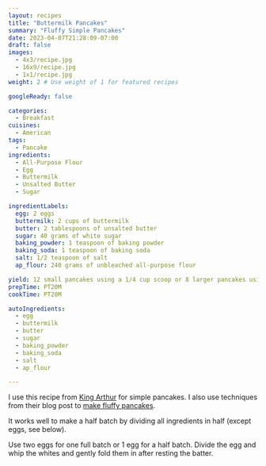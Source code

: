 ```yaml
---
layout: recipes
title: "Buttermilk Pancakes"
summary: "Fluffy Simple Pancakes"
date: 2023-04-07T21:28:09-07:00
draft: false
images:
  - 4x3/recipe.jpg
  - 16x9/recipe.jpg
  - 1x1/recipe.jpg
weight: 2 # Use weight of 1 for featured recipes

googleReady: false

categories:
  - Breakfast
cuisines:
  - American
tags:
  - Pancake
ingredients:
  - All-Purpose Flour
  - Egg
  - Buttermilk
  - Unsalted Butter
  - Sugar

ingredientLabels:
  egg: 2 eggs
  buttermilk: 2 cups of buttermilk
  butter: 2 tablespoons of unsalted butter
  sugar: 40 grams of white sugar
  baking_powder: 1 teaspoon of baking powder
  baking_soda: 1 teaspoon of baking soda
  salt: 1/2 teaspoon of salt
  ap_flour: 240 grams of unbleached all-purpose flour

yield: 12 small pancakes using a 1/4 cup scoop or 8 larger pancakes using a 1/3 cup scoop
prepTime: PT20M
cookTime: PT20M

autoIngredients:
  - egg
  - buttermilk
  - butter
  - sugar
  - baking_powder
  - baking_soda
  - salt
  - ap_flour

---
```


I use this recipe from [King Arthur](https://www.kingarthurbaking.com/recipes/buttermilk-pancakes-recipe) for simple pancakes. 
I also use techniques from their blog post to 
[make fluffy pancakes](https://www.kingarthurbaking.com/blog/2019/01/21/how-to-make-fluffy-pancakes).

It works well to make a half batch by dividing all ingredients in half (except eggs, see below).

Use two eggs for one full batch or 1 egg for a half batch. Divide the egg and whip the whites and gently fold them in after resting 
the batter.
